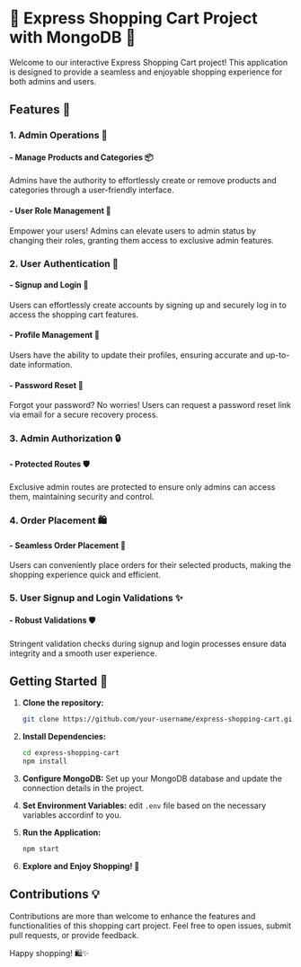 # 🛒 Express Shopping Cart Project with MongoDB 🚀

Welcome to our interactive Express Shopping Cart project! This application is designed to provide a seamless and enjoyable shopping experience for both admins and users.

## Features 🌟

### 1. Admin Operations 💼

#### - Manage Products and Categories 📦

Admins have the authority to effortlessly create or remove products and categories through a user-friendly interface.

#### - User Role Management 🤖

Empower your users! Admins can elevate users to admin status by changing their roles, granting them access to exclusive admin features.

### 2. User Authentication 🔐

#### - Signup and Login 🚀

Users can effortlessly create accounts by signing up and securely log in to access the shopping cart features.

#### - Profile Management 🔄

Users have the ability to update their profiles, ensuring accurate and up-to-date information.

#### - Password Reset 🔑

Forgot your password? No worries! Users can request a password reset link via email for a secure recovery process.

### 3. Admin Authorization 🔒

#### - Protected Routes 🛡️

Exclusive admin routes are protected to ensure only admins can access them, maintaining security and control.

### 4. Order Placement 🛍️

#### - Seamless Order Placement 🚚

Users can conveniently place orders for their selected products, making the shopping experience quick and efficient.

### 5. User Signup and Login Validations ✨

#### - Robust Validations 🛡️

Stringent validation checks during signup and login processes ensure data integrity and a smooth user experience.

## Getting Started 🚀

1. **Clone the repository:**
   ```bash
   git clone https://github.com/your-username/express-shopping-cart.git
   ```

2. **Install Dependencies:**
   ```bash
   cd express-shopping-cart
   npm install
   ```

3. **Configure MongoDB:**
   Set up your MongoDB database and update the connection details in the project.

4. **Set Environment Variables:**
   edit `.env` file based on the necessary variables accordinf to you.

5. **Run the Application:**
   ```bash
   npm start
   ```

6. **Explore and Enjoy Shopping! 🎉**

## Contributions 💡

Contributions are more than welcome to enhance the features and functionalities of this shopping cart project. Feel free to open issues, submit pull requests, or provide feedback.

Happy shopping! 🛍️✨

